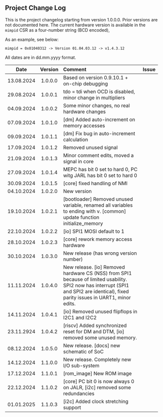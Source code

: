 ## Project Change Log

This is the project changelog starting from version 1.0.0.0.
Prior versions are not documented here.
The current hardware version is available in the `mimpid` CSR as a four-number string (BCD encoded),

As an example, see below:

```
mimpid = 0x01040312 -> Version 01.04.03.12 -> v1.4.3.12
```

All dates are in dd.mm.yyyy format.

| Date       | Version  | Comment | Issue |
|:----------:|:--------:|:--------|:-----:|
| 13.08.2024 | 1.0.0.0  | Based on version 0.9.10.1 + on-chip debugging | |
| 29.08.2024 | 1.0.0.1  | tdo = tdi when OCD is disabled, minor change in multipliers | |
| 04.09.2024 | 1.0.0.2  | Some minor changes, no real hardware changes | |
| 07.09.2024 | 1.0.1.0  | [dm] Added auto-increment on memory accesses | |
| 09.09.2024 | 1.0.1.1  | [dm] Fix bug in auto-increment calculation | |
| 17.09.2024 | 1.0.1.2  | Removed unused signal | |
| 21.09.2024 | 1.0.1.3  | Minor comment edits, moved a signal in core | |
| 27.09.2024 | 1.0.1.4  | MEPC has bit 0 set to hard 0, PC witg JARL has bit 0 set to hard 0 | |
| 30.09.2024 | 1.0.1.5  | [core] fixed handling of NMI | |
| 04.10.2024 | 1.0.2.0  | New version |
| 19.10.2024 | 1.0.2.1  | [bootloader] Removed unused variable, renamed all variables to ending with v. [common] update function initialize_memory | |
| 22.10.2024 | 1.0.2.2  | [io] SPI1 MOSI default to 1 | |
| 28.10.2024 | 1.0.2.3  | [core] rework memory access hardware | |
| 30.10.2024 | 1.0.3.0  | New release (has wrong version number) | |
| 11.11.2024 | 1.0.4.0  | New release. [io] Removed hardware CS (NSS) from SPI1 because of limited usability. SPI2 now has interrupt (SPI1 and SPI2 are identical), fixed parity issues in UART1, minor edits. | |
| 14.11.2024 | 1.0.4.1  | [io] Removed unused flipflops in I2C1 and I2C2 | |
| 23.11.2924 | 1.0.4.2  | [riscv] Added synchronized reset for DM and DTM, [io] removed some unused memory. | |
| 08.12.2024 | 1.0.5.0  | New release. [docs] new schematic of SoC | |
| 14.12.2024 | 1.1.0.0  | New release. Completely new I/O sub-system | |
| 17.12.2024 | 1.1.0.1  | [rom_image] New ROM image | |
| 22.12.2024 | 1.1.0.2  | [core] PC bit 0 is now always 0 on JALR, [i2c] removed some redundancies | |
| 01.01.2025 | 1.1.0.3  | [i2c] Added clock stretching support | |

